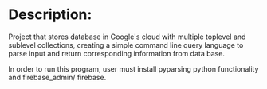 # Description:
Project that stores database in Google's cloud with multiple toplevel and sublevel collections, creating a simple command line query language to parse input and return corresponding information from data base.

In order to run this program, user must install pyparsing python functionality and firebase_admin/ firebase.
